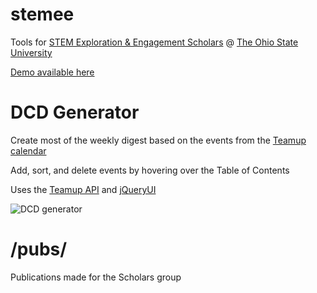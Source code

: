 # stemee
Tools for [STEM Exploration &amp; Engagement Scholars](http://honors-scholars.osu.edu) @ [The Ohio State University](https://www.osu.edu/)

[Demo available here](http://wustep.github.io/stemee)

# DCD Generator
Create most of the weekly digest based on the events from the [Teamup calendar](https://teamup.com/kse89a84dcb543ed5e)

Add, sort, and delete events by hovering over the Table of Contents

Uses the [Teamup API](http://apidocs.teamup.com/) and [jQueryUI](https://jqueryui.com/)

![DCD generator](http://wustep.me/assets/img/portfolio/dcd.png "dcd")  

# /pubs/
Publications made for the Scholars group

